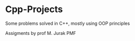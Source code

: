 # Cpp-Projects
Some problems solved in C++, mostly using OOP principles

Assigments by prof M. Jurak PMF
